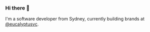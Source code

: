 ### Hi there 👋

I'm a software developer from Sydney, currently building brands at [@eucalyptusvc](https://www.eucalyptus.vc.).
